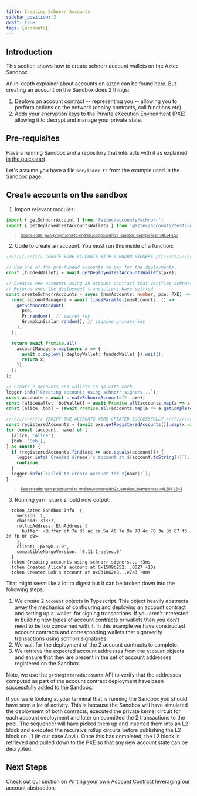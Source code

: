 ```yaml
---
title: Creating Schnorr Accounts
sidebar_position: 2
draft: true
tags: [accounts]
---
```


<!-- Taking this out of the docs for now because "Create account" guide is more concise -->

## Introduction

This section shows how to create schnorr account wallets on the Aztec Sandbox.

An in-depth explainer about accounts on aztec can be found [here](../../../aztec/concepts/accounts/index.md). But creating an account on the Sandbox does 2 things:

1. Deploys an account contract -- representing you -- allowing you to perform actions on the network (deploy contracts, call functions etc).
2. Adds your encryption keys to the Private eXecution Environment (PXE) allowing it to decrypt and manage your private state.

## Pre-requisites

Have a running Sandbox and a repository that interacts with it as explained [in the quickstart](../../getting_started.md).

Let's assume you have a file `src/index.ts` from the example used in the Sandbox page.

## Create accounts on the sandbox

1. Import relevant modules:

```typescript title="imports1" showLineNumbers 
import { getSchnorrAccount } from '@aztec/accounts/schnorr';
import { getDeployedTestAccountsWallets } from '@aztec/accounts/testing';
```
> <sup><sub><a href="https://github.com/AztecProtocol/aztec-packages/blob/v0.85.0-alpha-testnet.3/yarn-project/end-to-end/src/composed/e2e_sandbox_example.test.ts#L54-L57" target="_blank" rel="noopener noreferrer">Source code: yarn-project/end-to-end/src/composed/e2e_sandbox_example.test.ts#L54-L57</a></sub></sup>


2. Code to create an account. You must run this inside of a function:

```typescript title="create_accounts" showLineNumbers 
////////////// CREATE SOME ACCOUNTS WITH SCHNORR SIGNERS //////////////

// Use one of the pre-funded accounts to pay for the deployments.
const [fundedWallet] = await getDeployedTestAccountsWallets(pxe);

// Creates new accounts using an account contract that verifies schnorr signatures
// Returns once the deployment transactions have settled
const createSchnorrAccounts = async (numAccounts: number, pxe: PXE) => {
  const accountManagers = await timesParallel(numAccounts, () =>
    getSchnorrAccount(
      pxe,
      Fr.random(), // secret key
      GrumpkinScalar.random(), // signing private key
    ),
  );

  return await Promise.all(
    accountManagers.map(async x => {
      await x.deploy({ deployWallet: fundedWallet }).wait();
      return x;
    }),
  );
};

// Create 2 accounts and wallets to go with each
logger.info(`Creating accounts using schnorr signers...`);
const accounts = await createSchnorrAccounts(2, pxe);
const [aliceWallet, bobWallet] = await Promise.all(accounts.map(a => a.getWallet()));
const [alice, bob] = (await Promise.all(accounts.map(a => a.getCompleteAddress()))).map(a => a.address);

////////////// VERIFY THE ACCOUNTS WERE CREATED SUCCESSFULLY //////////////
const registeredAccounts = (await pxe.getRegisteredAccounts()).map(x => x.address);
for (const [account, name] of [
  [alice, 'Alice'],
  [bob, 'Bob'],
] as const) {
  if (registeredAccounts.find(acc => acc.equals(account))) {
    logger.info(`Created ${name}'s account at ${account.toString()}`);
    continue;
  }
  logger.info(`Failed to create account for ${name}!`);
}
```
> <sup><sub><a href="https://github.com/AztecProtocol/aztec-packages/blob/v0.85.0-alpha-testnet.3/yarn-project/end-to-end/src/composed/e2e_sandbox_example.test.ts#L201-L244" target="_blank" rel="noopener noreferrer">Source code: yarn-project/end-to-end/src/composed/e2e_sandbox_example.test.ts#L201-L244</a></sub></sup>


3. Running `yarn start` should now output:

```
  token Aztec Sandbox Info  {
    version: 1,
    chainId: 31337,
    rollupAddress: EthAddress {
      buffer: <Buffer cf 7e d3 ac ca 5a 46 7e 9e 70 4c 70 3e 8d 87 f6 34 fb 0f c9>
    },
    client: 'pxe@0.1.0',
    compatibleNargoVersion: '0.11.1-aztec.0'
  }
  token Creating accounts using schnorr signers... +3ms
  token Created Alice's account at 0x1509b252...0027 +10s
  token Created Bob's account at 0x031862e8...e7a3 +0ms
```

That might seem like a lot to digest but it can be broken down into the following steps:

1. We create 2 `Account` objects in Typescript. This object heavily abstracts away the mechanics of configuring and deploying an account contract and setting up a 'wallet' for signing transactions. If you aren't interested in building new types of account contracts or wallets then you don't need to be too concerned with it. In this example we have constructed account contracts and corresponding wallets that sign/verify transactions using schnorr signatures.
2. We wait for the deployment of the 2 account contracts to complete.
3. We retrieve the expected account addresses from the `Account` objects and ensure that they are present in the set of account addresses registered on the Sandbox.

Note, we use the `getRegisteredAccounts` API to verify that the addresses computed as part of the
account contract deployment have been successfully added to the Sandbox.

If you were looking at your terminal that is running the Sandbox you should have seen a lot of activity.
This is because the Sandbox will have simulated the deployment of both contracts, executed the private kernel circuit for each account deployment and later on submitted the 2 transactions to the pool.
The sequencer will have picked them up and inserted them into an L2 block and executed the recursive rollup circuits before publishing the L2 block on L1 (in our case Anvil).
Once this has completed, the L2 block is retrieved and pulled down to the PXE so that any new account state can be decrypted.

## Next Steps

Check out our section on [Writing your own Account Contract](../../tutorials/codealong/contract_tutorials/write_accounts_contract.md) leveraging our account abstraction.
